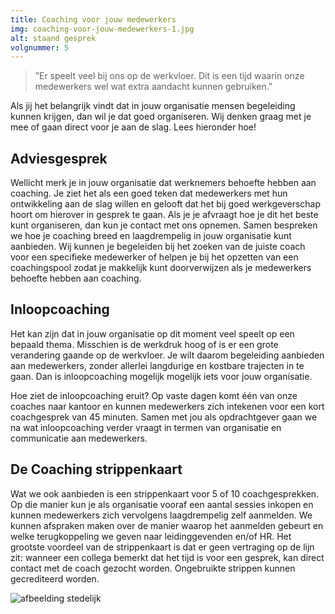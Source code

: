 ```yaml
---
title: Coaching voor jouw medewerkers
img: coaching-voor-jouw-medewerkers-1.jpg
alt: staand gesprek
volgnummer: 5
---
```


> ”Er speelt veel bij ons op de werkvloer. Dit is een tijd waarin onze medewerkers wel wat extra aandacht kunnen gebruiken.”

Als jij het belangrijk vindt dat in jouw organisatie mensen begeleiding kunnen krijgen, dan wil je dat goed organiseren. Wij denken graag met je mee of gaan direct voor je aan de slag. Lees hieronder hoe!

## Adviesgesprek

Wellicht merk je in jouw organisatie dat werknemers behoefte hebben aan coaching. Je ziet het als een goed teken dat medewerkers met hun ontwikkeling aan de slag willen en gelooft dat het bij goed werkgeverschap hoort om hierover in gesprek te gaan. Als je je afvraagt hoe je dit het beste kunt organiseren, dan kun je contact met ons opnemen. Samen bespreken we hoe je coaching breed en laagdrempelig in jouw organisatie kunt aanbieden. Wij kunnen je begeleiden bij het zoeken van de juiste coach voor een specifieke medewerker of helpen je bij het opzetten van een coachingspool zodat je makkelijk kunt doorverwijzen als je medewerkers behoefte hebben aan coaching.

## Inloopcoaching

Het kan zijn dat in jouw organisatie op dit moment veel speelt op een bepaald thema. Misschien is de werkdruk hoog of is er een grote verandering gaande op de werkvloer. Je wilt daarom begeleiding aanbieden aan medewerkers, zonder allerlei langdurige en kostbare trajecten in te gaan. Dan is inloopcoaching mogelijk mogelijk iets voor jouw organisatie.

Hoe ziet de inloopcoaching eruit? Op vaste dagen komt één van onze coaches naar kantoor en kunnen medewerkers zich intekenen voor een kort coachgesprek van 45 minuten. Samen met jou als opdrachtgever gaan we na wat inloopcoaching verder vraagt in termen van organisatie en communicatie aan medewerkers.

## De Coaching strippenkaart

Wat we ook aanbieden is een strippenkaart voor 5 of 10 coachgesprekken. Op die manier kun je als organisatie vooraf een aantal sessies inkopen en kunnen medewerkers zich vervolgens laagdrempelig zelf aanmelden. We kunnen afspraken maken over de manier waarop het aanmelden gebeurt en welke terugkoppeling we geven naar leidinggevenden en/of HR. Het grootste voordeel van de strippenkaart is dat er geen vertraging op de lijn zit: wanneer een collega bemerkt dat het tijd is voor een gesprek, kan direct contact met de coach gezocht worden.
Ongebruikte strippen kunnen gecrediteerd worden.

![afbeelding stedelijk](./coaching-voor-jouw-medewerkers-2.jpg)
